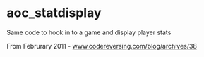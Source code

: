 # aoc_statdisplay
Same code to hook in to a game and display player stats

From Februrary 2011 - www.codereversing.com/blog/archives/38
